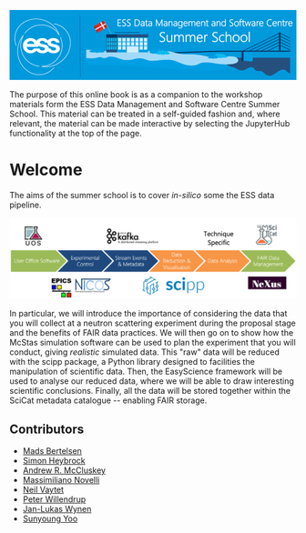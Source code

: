 ![](./images/logo.png)

The purpose of this online book is as a companion to the workshop materials form the ESS Data Management and Software Centre Summer School.
This material can be treated in a self-guided fashion and, where relevant, the material can be made interactive by selecting the JupyterHub functionality at the top of the page.

# Welcome

The aims of the summer school is to cover *in-silico* some the ESS data pipeline.

![](./images/pipeline.png)

In particular, we will introduce the importance of considering the data that you will collect at a neutron scattering experiment during the proposal stage and the benefits of FAIR data practices.
We will then go on to show how the McStas simulation software can be used to plan the experiment that you will conduct, giving *realistic* simulated data.
This "raw" data will be reduced with the scipp package, a Python library designed to facilities the manipulation of scientific data.
Then, the EasyScience framework will be used to analyse our reduced data, where we will be able to draw interesting scientific conclusions.
Finally, all the data will be stored together within the SciCat metadata catalogue -- enabling FAIR storage.

## Contributors

- [Mads Bertelsen](https://github.com/mads-bertelsen)
- [Simon Heybrock](https://github.com/SimonHeybrock)
- [Andrew R. McCluskey](https://mccluskey.scot)
- [Massimiliano Novelli](https://github.com/nitrosx)
- [Neil Vaytet](https://github.com/nvaytet)
- [Peter Willendrup](https://github.com/willend)
- [Jan-Lukas Wynen](https://github.com/jl-wynen)
- [Sunyoung Yoo](https://github.com/YooSunYoung)
